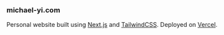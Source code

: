 ### michael-yi.com

Personal website built using [Next.js](https://nextjs.org/) and [TailwindCSS](https://tailwindcss.com/). Deployed on [Vercel](https://vercel.com/).
